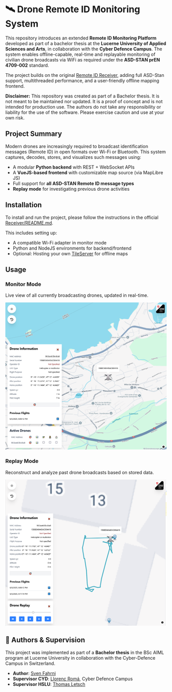 # 🛰️ Drone Remote ID Monitoring System

This repository introduces an extended **Remote ID Monitoring Platform** developed as part of a bachelor thesis at the **Lucerne University of Applied Sciences and Arts**, in collaboration with the **Cyber Defence Campus**. The system enables offline-capable, real-time and replayable monitoring of civilian drone broadcasts via WiFi as required under the **ASD-STAN prEN 4709-002** standard.

The project builds on the original [Remote ID Receiver](https://github.com/cyber-defence-campus/RemoteIDReceiver/tree/legacy-v1), adding full ASD-Stan support, multithreaded performance, and a user-friendly offline mapping frontend.

**Disclaimer:** This repository was created as part of a Bachelor thesis. It is not meant to be maintained nor updated. It is a proof of concept and is not intended for production use. The authors do not take any responsibility or liability for the use of the software. Please exercise caution and use at your own risk.

## Project Summary

Modern drones are increasingly required to broadcast identification messages (Remote ID) in open formats over Wi-Fi or Bluetooth. This system captures, decodes, stores, and visualizes such messages using:

- A modular **Python backend** with REST + WebSocket APIs
- A **VueJS-based frontend** with customizable map source (via MapLibre JS)
- Full support for **all ASD-STAN Remote ID message types**
- **Replay mode** for investigating previous drone activities

##  Installation

To install and run the project, please follow the instructions in the official [Receiver/README.md](./Receiver/README.md).

This includes setting up:

- A compatible Wi-Fi adapter in monitor mode 
- Python and NodeJS environments for backend/frontend
- Optional: Hosting your own [TileServer](./Receiver/README_TILESERVER.md) for offline maps

##  Usage

### Monitor Mode

Live view of all currently broadcasting drones, updated in real-time.

![Monitor view](Receiver/resources/images/screen_live.png "Monitor view")

### Replay Mode

Reconstruct and analyze past drone broadcasts based on stored data.

![Replay view](Receiver/resources/images/screen_replay.png "Replay view")

## 👥 Authors & Supervision

This project was implemented as part of a **Bachelor thesis** in the BSc AIML program at Lucerne University in collaboration with the Cyber-Defence Campus in Switzerland.

- **Author**: [Sven Fahrni](https://github.com/svenfahrni)
- **Supervisor CYD**: [Llorenç Romá](https://github.com/llorencroma), Cyber Defence Campus
- **Supervisor HSLU**: [Thomas Letsch](https://www.ost.ch/de/person/thomas-letsch-1402)

